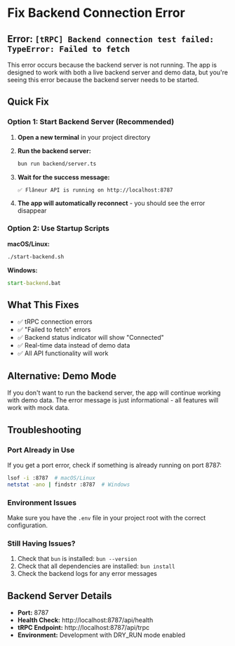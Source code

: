 # Fix Backend Connection Error

## Error: `[tRPC] Backend connection test failed: TypeError: Failed to fetch`

This error occurs because the backend server is not running. The app is designed to work with both a live backend server and demo data, but you're seeing this error because the backend server needs to be started.

## Quick Fix

### Option 1: Start Backend Server (Recommended)

1. **Open a new terminal** in your project directory
2. **Run the backend server:**
   ```bash
   bun run backend/server.ts
   ```

3. **Wait for the success message:**
   ```
   ✅ Flâneur API is running on http://localhost:8787
   ```

4. **The app will automatically reconnect** - you should see the error disappear

### Option 2: Use Startup Scripts

**macOS/Linux:**
```bash
./start-backend.sh
```

**Windows:**
```cmd
start-backend.bat
```

## What This Fixes

- ✅ tRPC connection errors
- ✅ "Failed to fetch" errors  
- ✅ Backend status indicator will show "Connected"
- ✅ Real-time data instead of demo data
- ✅ All API functionality will work

## Alternative: Demo Mode

If you don't want to run the backend server, the app will continue working with demo data. The error message is just informational - all features will work with mock data.

## Troubleshooting

### Port Already in Use
If you get a port error, check if something is already running on port 8787:
```bash
lsof -i :8787  # macOS/Linux
netstat -ano | findstr :8787  # Windows
```

### Environment Issues
Make sure you have the `.env` file in your project root with the correct configuration.

### Still Having Issues?
1. Check that `bun` is installed: `bun --version`
2. Check that all dependencies are installed: `bun install`
3. Check the backend logs for any error messages

## Backend Server Details

- **Port:** 8787
- **Health Check:** http://localhost:8787/api/health
- **tRPC Endpoint:** http://localhost:8787/api/trpc
- **Environment:** Development with DRY_RUN mode enabled